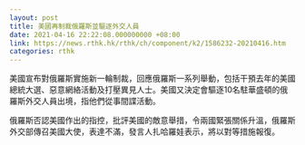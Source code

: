 ```yaml
---
layout: post
title: 美國再制裁俄羅斯並驅逐外交人員
date: 2021-04-16 22:22:08.000000000 +08:00
link: https://news.rthk.hk/rthk/ch/component/k2/1586232-20210416.htm
categories: rthk
---
```


美國宣布對俄羅斯實施新一輪制裁，回應俄羅斯一系列舉動，包括干預去年的美國總統大選、惡意網絡活動及打壓異見人士。美國又決定會驅逐10名駐華盛頓的俄羅斯外交人員出境，指他們從事間諜活動。

俄羅斯否認美國作出的指控，批評美國的敵意舉措，令兩國緊張關係升溫，俄羅斯外交部傳召美國大使，表達不滿，發言人扎哈羅娃表示，將以對等措施報復。
